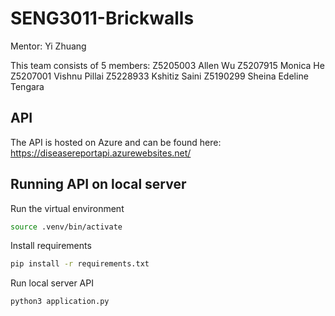 # SENG3011-Brickwalls
Mentor: Yi Zhuang

This team consists of 5 members:
Z5205003 Allen Wu
Z5207915 Monica He
Z5207001 Vishnu Pillai
Z5228933 Kshitiz Saini
Z5190299 Sheina Edeline Tengara

## API

The API is hosted on Azure and can be found here: https://diseasereportapi.azurewebsites.net/

## Running API on local server

Run the virtual environment
```bash
source .venv/bin/activate
```

Install requirements
```bash
pip install -r requirements.txt
```

Run local server API
```bash
python3 application.py
```
